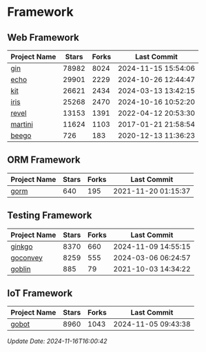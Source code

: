 # Framework

## Web Framework
| Project Name | Stars | Forks | Last Commit |
| ------------ | ----- | ----- | ----------- |
| [gin](https://github.com/gin-gonic/gin) | 78982 | 8024 | 2024-11-15 15:54:06 |
| [echo](https://github.com/labstack/echo) | 29901 | 2229 | 2024-10-26 12:44:47 |
| [kit](https://github.com/go-kit/kit) | 26621 | 2434 | 2024-03-13 13:42:15 |
| [iris](https://github.com/kataras/iris) | 25268 | 2470 | 2024-10-16 10:52:20 |
| [revel](https://github.com/revel/revel) | 13153 | 1391 | 2022-04-12 20:53:30 |
| [martini](https://github.com/go-martini/martini) | 11624 | 1103 | 2017-01-21 21:58:54 |
| [beego](https://github.com/astaxie/beego) | 726 | 183 | 2020-12-13 11:36:23 |

## ORM Framework
| Project Name | Stars | Forks | Last Commit |
| ------------ | ----- | ----- | ----------- |
| [gorm](https://github.com/jinzhu/gorm) | 640 | 195 | 2021-11-20 01:15:37 |

## Testing Framework
| Project Name | Stars | Forks | Last Commit |
| ------------ | ----- | ----- | ----------- |
| [ginkgo](https://github.com/onsi/ginkgo) | 8370 | 660 | 2024-11-09 14:55:15 |
| [goconvey](https://github.com/smartystreets/goconvey) | 8259 | 555 | 2024-03-06 06:24:57 |
| [goblin](https://github.com/franela/goblin) | 885 | 79 | 2021-10-03 14:34:22 |

## IoT Framework
| Project Name | Stars | Forks | Last Commit |
| ------------ | ----- | ----- | ----------- |
| [gobot](https://github.com/hybridgroup/gobot) | 8960 | 1043 | 2024-11-05 09:43:38 |

*Update Date: 2024-11-16T16:00:42*